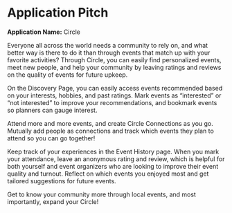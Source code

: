 # Application Pitch

**Application Name:** Circle

Everyone all across the world needs a community to rely on, and what better way is there to do it than through events that match up with your favorite activities? Through Circle, you can easily find personalized events, meet new people, and help your community by leaving ratings and reviews on the quality of events for future upkeep. 

On the Discovery Page, you can easily access events recommended based on your interests, hobbies, and past ratings. Mark events as “interested” or “not interested” to improve your recommendations, and bookmark events so planners can gauge interest. 

Attend more and more events, and create Circle Connections as you go. Mutually add people as connections and track which events they plan to attend so you can go together!

Keep track of your experiences in the Event History page. When you mark your attendance, leave an anonymous rating and review, which is helpful for both yourself and event organizers who are looking to improve their event quality and turnout. Reflect on which events you enjoyed most and get tailored suggestions for future events. 

Get to know your community more through local events, and most importantly, expand your Circle! 

